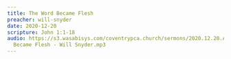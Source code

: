 ```yaml
---
title: The Word Became Flesh
preacher: will-snyder
date: 2020-12-20
scripture: John 1:1-18
audio: https://s3.wasabisys.com/coventrypca.church/sermons/2020.12.20.A The Word
  Became Flesh - Will Snyder.mp3
---
```

